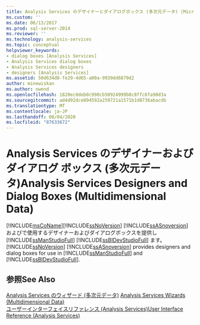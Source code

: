 ```yaml
---
title: Analysis Services のデザイナーとダイアログボックス (多次元データ) |Microsoft Docs
ms.custom: ''
ms.date: 06/13/2017
ms.prod: sql-server-2014
ms.reviewer: ''
ms.technology: analysis-services
ms.topic: conceptual
helpviewer_keywords:
- dialog boxes [Analysis Services]
- Analysis Services dialog boxes
- Analysis Services designers
- designers [Analysis Services]
ms.assetid: 50d634d8-fe29-4d65-a00a-9939dd6870d2
author: minewiskan
ms.author: owend
ms.openlocfilehash: 1820ec0deb0c990cb50924999b8c8ffc6fa90d3a
ms.sourcegitcommit: ad4d92dce894592a259721a1571b1d8736abacdb
ms.translationtype: MT
ms.contentlocale: ja-JP
ms.lasthandoff: 08/04/2020
ms.locfileid: "87633672"
---
```

# <a name="analysis-services-designers-and-dialog-boxes-multidimensional-data"></a><span data-ttu-id="b1e51-102">Analysis Services のデザイナーおよびダイアログ ボックス (多次元データ)</span><span class="sxs-lookup"><span data-stu-id="b1e51-102">Analysis Services Designers and Dialog Boxes (Multidimensional Data)</span></span>
  [!INCLUDE[msCoName](../includes/msconame-md.md)]<span data-ttu-id="b1e51-103">[!INCLUDE[ssNoVersion](../includes/ssnoversion-md.md)] [!INCLUDE[ssASnoversion](../includes/ssasnoversion-md.md)] およびで使用するデザイナーおよびダイアログボックスを提供し [!INCLUDE[ssManStudioFull](../includes/ssmanstudiofull-md.md)] [!INCLUDE[ssBIDevStudioFull](../includes/ssbidevstudiofull-md.md)] ます。</span><span class="sxs-lookup"><span data-stu-id="b1e51-103">[!INCLUDE[ssNoVersion](../includes/ssnoversion-md.md)] [!INCLUDE[ssASnoversion](../includes/ssasnoversion-md.md)] provides designers and dialog boxes for use in [!INCLUDE[ssManStudioFull](../includes/ssmanstudiofull-md.md)] and [!INCLUDE[ssBIDevStudioFull](../includes/ssbidevstudiofull-md.md)].</span></span>  
  
## <a name="see-also"></a><span data-ttu-id="b1e51-104">参照</span><span class="sxs-lookup"><span data-stu-id="b1e51-104">See Also</span></span>  
 <span data-ttu-id="b1e51-105">[Analysis Services のウィザード &#40;多次元データ&#41;](analysis-services-wizards-multidimensional-data.md) </span><span class="sxs-lookup"><span data-stu-id="b1e51-105">[Analysis Services Wizards &#40;Multidimensional Data&#41;](analysis-services-wizards-multidimensional-data.md) </span></span>  
 [<span data-ttu-id="b1e51-106">ユーザーインターフェイスリファレンス &#40;Analysis Services&#41;</span><span class="sxs-lookup"><span data-stu-id="b1e51-106">User Interface Reference &#40;Analysis Services&#41;</span></span>](user-interface-reference-analysis-services.md)  
  
  
